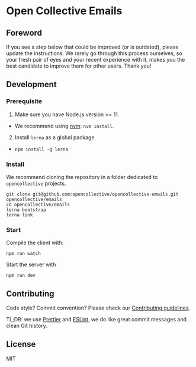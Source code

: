 # Open Collective Emails

## Foreword

If you see a step below that could be improved (or is outdated), please update the instructions. We rarely go through this process ourselves, so your fresh pair of eyes and your recent experience with it, makes you the best candidate to improve them for other users. Thank you!

## Development

### Prerequisite

1. Make sure you have Node.js version >= 11.

- We recommend using [nvm](https://github.com/creationix/nvm): `nvm install`.

2. Install `lerna` as a global package

- `npm install -g lerna`

### Install

We recommend cloning the repository in a folder dedicated to `opencollective` projects.

```
git clone git@github.com:opencollective/opencollective-emails.git opencollective/emails
cd opencollective/emails
lerna bootstrap
lerna link
```

### Start

Compile the client with:

```
npm run watch
```

Start the server with

```
npm run dev
```

## Contributing

Code style? Commit convention? Please check our [Contributing guidelines](CONTRIBUTING.md).

TL;DR: we use [Prettier](https://prettier.io/) and [ESLint](https://eslint.org/), we do like great commit messages and clean Git history.

## License

MIT
